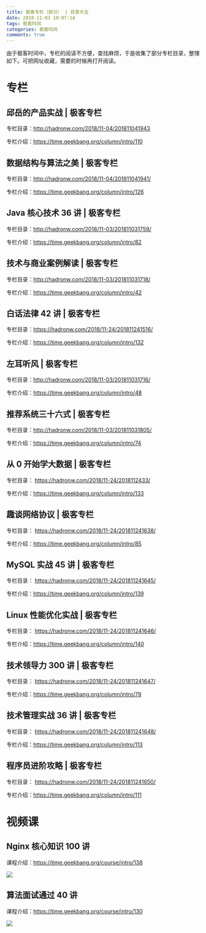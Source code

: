 ```yaml
---
title: 极客专栏（部分） | 目录大全 
date: 2018-11-03 18:07:14
tags: 极客时间
categories: 极客时间
comments: true
---
```


由于极客时间中，专栏的阅读不方便，查找麻烦，于是收集了部分专栏目录，整理如下。可把网址收藏，需要的时候再打开阅读。
<!--more-->

# 专栏

##  邱岳的产品实战 | 极客专栏

 专栏目录：http://hadronw.com/2018/11-04/201811041943 

 专栏介绍：https://time.geekbang.org/column/intro/110 


##  数据结构与算法之美 | 极客专栏

 专栏目录：http://hadronw.com/2018/11-04/201811041941/ 

 专栏介绍：https://time.geekbang.org/column/intro/126 


##  Java 核心技术 36 讲 | 极客专栏

 专栏目录：http://hadronw.com/2018/11-03/201811031759/ 

 专栏介绍：https://time.geekbang.org/column/intro/82 



##  技术与商业案例解读 | 极客专栏

 专栏目录：http://hadronw.com/2018/11-03/201811031718/ 

 专栏介绍：https://time.geekbang.org/column/intro/42 

## 白话法律 42 讲  | 极客专栏

 专栏目录：https://hadronw.com/2018/11-24/201811241516/

 专栏介绍：https://time.geekbang.org/column/intro/132 


## 左耳听风  | 极客专栏

 专栏目录：http://hadronw.com/2018/11-03/201811031716/ 

 专栏介绍：https://time.geekbang.org/column/intro/48 


## 推荐系统三十六式 | 极客专栏

 专栏目录：http://hadronw.com/2018/11-03/201811031805/ 

 专栏介绍：https://time.geekbang.org/column/intro/74 


## 从 0 开始学大数据 | 极客专栏

 专栏目录： https://hadronw.com/2018/11-24/2018112433/

 专栏介绍：https://time.geekbang.org/column/intro/133 


## 趣谈网络协议 | 极客专栏

 专栏目录： https://hadronw.com/2018/11-24/201811241638/

 专栏介绍：https://time.geekbang.org/column/intro/85 


## MySQL 实战 45 讲  | 极客专栏

 专栏目录： https://hadronw.com/2018/11-24/201811241645/

 专栏介绍：https://time.geekbang.org/column/intro/139 


## Linux 性能优化实战 | 极客专栏

 专栏目录： https://hadronw.com/2018/11-24/201811241646/

 专栏介绍：https://time.geekbang.org/column/intro/140 


## 技术领导力 300 讲  | 极客专栏

 专栏目录： https://hadronw.com/2018/11-24/201811241647/

 专栏介绍：https://time.geekbang.org/column/intro/79 


##  技术管理实战 36 讲  | 极客专栏

 专栏目录： https://hadronw.com/2018/11-24/201811241648/

 专栏介绍：https://time.geekbang.org/column/intro/113 


##   程序员进阶攻略  | 极客专栏

 专栏目录： https://hadronw.com/2018/11-24/201811241650/

 专栏介绍：https://time.geekbang.org/column/intro/111 




# 视频课

## Nginx 核心知识 100 讲

 课程介绍：https://time.geekbang.org/course/intro/138 

![](https://qcloudtest-1255353776.cos.ap-guangzhou.myqcloud.com/%E6%9E%81%E5%AE%A2%E4%B8%93%E6%A0%8F/nginxhexinzhishi100jiang.jpeg)

## 算法面试通过 40 讲

 课程介绍：https://time.geekbang.org/course/intro/130 

![](https://qcloudtest-1255353776.cos.ap-guangzhou.myqcloud.com/%E6%9E%81%E5%AE%A2%E4%B8%93%E6%A0%8F/suanfamianshitongguan40jiang.jpeg)